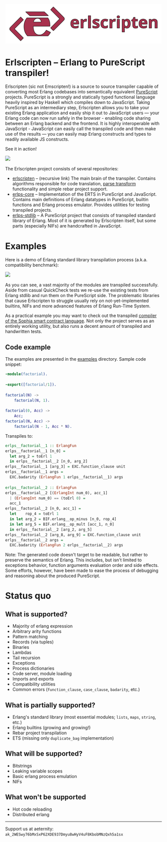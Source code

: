 ![](images/logo_banner.png)
# Erlscripten – Erlang to PureScript transpiler! 

Erlscripten (sic not Emscripten!) is a source to source transpiler
capable of converting most Erlang codebases into semantically
equivalent [PureScript](https://purescript.org) projects. PureScript
is a strongly and statically typed functional language heavily
inspired by Haskell which compiles down to JavaScript. Taking
PureScript as an intermediary step, Erlscripten allows you to take
your existing Erlang application and easily ship it out to JavaScript
users — your Erlang code can now run safely in the browser - enabling
code sharing between an Erlang backend and the frontend. It is highly
interoperable with JavaScript - JavaScript can easily call the
transpiled code and then make use of the results — you can easily map
Erlang constructs and types to readily available JS constructs.

See it in action!

![](images/demo_transpile.gif)

The Erlscripten project consists of several repositories:

- [erlscripten](https://github.com/erlscripten/erlscripten) –
  (recursive link) The main brain of the transpiler. Contains
  algorithms responsible for code translation, [parse
  transform](https://erlang.org/doc/man/erl_id_trans.html#parse_transform-2)
  functionality and simple rebar project support.
- [erlps-core](https://github.com/erlscripten/erlps-stdlib) –
  Implementation of the ERTS in PureScript and JavaScript. Contains
  main definitions of Erlang datatypes in PureScript, builtin
  functions and Erlang process emulator. Provides utilities for
  testing transpiled projects.
- [erlps-stdlib](https://github.com/erlscripten/erlps-stdlib) – A
  PureScript project that consists of transpiled standard library of
  Erlang. Most of it is generated by Erlscripten itself, but some
  parts (especially NIFs) are handcrafted in JavaScript.

# Examples

Here is a demo of Erlang standard library transpilation process
(a.k.a. compatibility benchmark):

![](images/demo_bench.gif)

As you can see, a vast majority of the modules are transpiled
successfully. Aside from casual QuickCheck tests we re-use the
existing tests from Erlang stdlib and run them on the PureScript
side. The problematic libraries that cause Erlscripten to struggle
usually rely on not-yet-implemented builtins, NIFs and more advanced
features of Erlang Run-Time System.

As a practical example you may want to check out the transpiled
[compiler of the Sophia smart contract
language](https://github.com/erlscripten/erlps-aesophia). Not only the
project serves as an entirely working utility, but also runs a decent
amount of transpiled and handwritten tests.

## Code example

The examples are presented in the
[examples](https://github.com/erlscripten/erlscripten/tree/main/examples)
directory. Sample code snippet:

```erlang
-module(factorial).

-export([factorial/1]).

factorial(N) ->
    factorial(N, 1).

factorial(0, Acc) ->
    Acc;
factorial(N, Acc) ->
    factorial(N - 1, Acc * N).
```
Transpiles to:
```purescript
erlps__factorial__1 :: ErlangFun
erlps__factorial__1 [n_0] =
  let arg_2 = toErl 1
  in erlps__factorial__2 [n_0, arg_2]
erlps__factorial__1 [arg_3] = EXC.function_clause unit
erlps__factorial__1 args =
  EXC.badarity (ErlangFun 1 erlps__factorial__1) args

erlps__factorial__2 :: ErlangFun
erlps__factorial__2 [(ErlangInt num_0), acc_1]
  | (ErlangInt num_0) == (toErl 0) =
  acc_1
erlps__factorial__2 [n_0, acc_1] =
  let    rop_4 = toErl 1
  in let arg_2 = BIF.erlang__op_minus [n_0, rop_4]
  in let arg_5 = BIF.erlang__op_mult [acc_1, n_0]
  in erlps__factorial__2 [arg_2, arg_5]
erlps__factorial__2 [arg_8, arg_9] = EXC.function_clause unit
erlps__factorial__2 args =
  EXC.badarity (ErlangFun 2 erlps__factorial__2) args
```

Note: The generated code doesn't target to be readable, but rather to
preserve the semantics of Erlang. This includes, but isn't limited to
exceptions behavior, function arguments evaluation order and side
effects. Some efforts, however, have been made to ease the process of
debugging and reasoning about the produced PureScript.

# Status quo

## What is supported?
- Majority of erlang expression
- Arbitrary arity functions
- Pattern matching
- Records (via tuples)
- Binaries
- Lambdas
- Tail recursion
- Exceptions
- Process dictionaries
- Code server, module loading
- Imports and exports
- Compatibility utilities
- Common errors (`function_clause`, `case_clause`, `badarity`, etc.)

## What is partially supported?
- Erlang's standard library (most essential modules; `lists`, `maps`, `string`, etc.)
- Erlang builtins (growing and growing!)
- Rebar project transpilation
- ETS (missing only `duplicate_bag` implementation)

## What will be supported?
- Bitstrings
- Leaking variable scopes
- Basic erlang process emulation
- NIFs

## What won't be supported
- Hot code reloading
- Distributed erlang

<!--
## How it works?
TODO

## How to create production javascript bundles
TODO - write about rollup
-->

------------------------------

Support us at aeternity: `ak_2WESwy76bMxSxP62XDE937Dmyu8wHyV4uF8KbobMNzQxh5a1sx`

